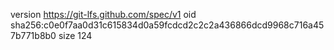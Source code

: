 version https://git-lfs.github.com/spec/v1
oid sha256:c0e0f7aa0d31c615834d0a59fcdcd2c2c2a436866dcd9968c716a457b771b8b0
size 124
